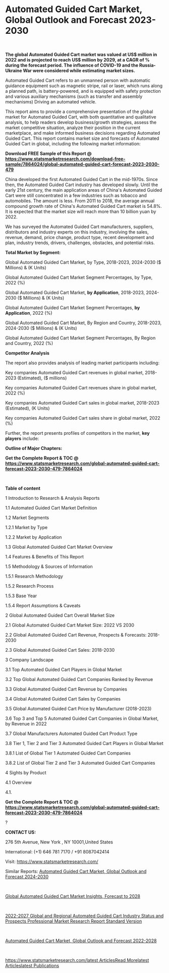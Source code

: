 <h1>Automated Guided Cart Market, Global Outlook and Forecast 2023-2030</h1><br/><p><strong>The global Automated Guided Cart market was valued at US$ million in 2022 and is projected to reach US$ million by 2029, at a <strong>CAGR</strong> of % during the forecast period. The influence of COVID-19 and the Russia-Ukraine War were considered while estimating market sizes.</strong></p>
 
 
 
 <p>Automated Guided Cart refers to an unmanned person with automatic guidance equipment such as magnetic stripe, rail or laser, which runs along a planned path, is battery-powered, and is equipped with safety protection and various auxiliary mechanisms (such as transfer and assembly mechanisms) Driving an automated vehicle.</p>
 
 
 
 <p>This report aims to provide a comprehensive presentation of the global market for Automated Guided Cart, with both quantitative and qualitative analysis, to help readers develop business/growth strategies, assess the market competitive situation, analyze their position in the current marketplace, and make informed business decisions regarding Automated Guided Cart. This report contains market size and forecasts of Automated Guided Cart in global, including the following market information:</p>
 
 
 
 <p><strong>Download FREE Sample of this Report @ <a href="https://www.statsmarketresearch.com/download-free-sample/7864024/global-automated-guided-cart-forecast-2023-2030-479">https://www.statsmarketresearch.com/download-free-sample/7864024/global-automated-guided-cart-forecast-2023-2030-479</a></strong></p>
 
 
 
 <p>China developed the first Automated Guided Cart in the mid-1970s. Since then, the Automated Guided Cart industry has developed slowly. Until the early 21st century, the main application areas of China&#39;s Automated Guided Cart were still concentrated in a few industries such as tobacco and automobiles. The amount is less. From 2011 to 2018, the average annual compound growth rate of China&#39;s Automated Guided Cart market is 54.8%. It is expected that the market size will reach more than 10 billion yuan by 2022.</p>
 
 
 
 <p>We has surveyed the Automated Guided Cart manufacturers, suppliers, distributors and industry experts on this industry, involving the sales, revenue, demand, price change, product type, recent development and plan, industry trends, drivers, challenges, obstacles, and potential risks.</p>
 
 
 
 <p><strong>Total Market by Segment:</strong></p>
 
 
 
 <p>Global Automated Guided Cart Market, by Type, 2018-2023, 2024-2030 ($ Millions) & (K Units)</p>
 
 
 
 <p>Global Automated Guided Cart Market Segment Percentages, by Type, 2022 (%)</p>
 
 
 
 <p>Global Automated Guided Cart Market, <strong>by Application</strong>, 2018-2023, 2024-2030 ($ Millions) & (K Units)</p>
 
 
 
 <p>Global Automated Guided Cart Market Segment Percentages, <strong>by Application</strong>, 2022 (%)</p>
 
 
 
 <p>Global Automated Guided Cart Market, By Region and Country, 2018-2023, 2024-2030 ($ Millions) & (K Units)</p>
 
 
 
 <p>Global Automated Guided Cart Market Segment Percentages, By Region and Country, 2022 (%)</p>
 
 
 
 <p><strong>Competitor Analysis</strong></p>
 
 
 
 <p>The report also provides analysis of leading market participants including:</p>
 
 
 
 <p>Key companies Automated Guided Cart revenues in global market, 2018-2023 (Estimated), ($ millions)</p>
 
 
 
 <p>Key companies Automated Guided Cart revenues share in global market, 2022 (%)</p>
 
 
 
 <p>Key companies Automated Guided Cart sales in global market, 2018-2023 (Estimated), (K Units)</p>
 
 
 
 <p>Key companies Automated Guided Cart sales share in global market, 2022 (%)</p>
 
 
 
 <p>Further, the report presents profiles of competitors in the market, <strong>key players</strong> include:</p>
 
 
 
 <p><strong>Outline of Major Chapters:</strong></p>
 
 
 
 <div><b>Get the Complete Report & TOC @ <a href="https://www.statsmarketresearch.com/global-automated-guided-cart-forecast-2023-2030-479-7864024">https://www.statsmarketresearch.com/global-automated-guided-cart-forecast-2023-2030-479-7864024</a></b></div>
 
 
 
 <p><br />
 
 <b>Table of content</b></p>
 
 
 
 <p>1 Introduction to Research & Analysis Reports<br />
 
 1.1 Automated Guided Cart Market Definition<br />
 
 1.2 Market Segments<br />
 
 1.2.1 Market by Type<br />
 
 1.2.2 Market by Application<br />
 
 1.3 Global Automated Guided Cart Market Overview<br />
 
 1.4 Features & Benefits of This Report<br />
 
 1.5 Methodology & Sources of Information<br />
 
 1.5.1 Research Methodology<br />
 
 1.5.2 Research Process<br />
 
 1.5.3 Base Year<br />
 
 1.5.4 Report Assumptions & Caveats<br />
 
 2 Global Automated Guided Cart Overall Market Size<br />
 
 2.1 Global Automated Guided Cart Market Size: 2022 VS 2030<br />
 
 2.2 Global Automated Guided Cart Revenue, Prospects & Forecasts: 2018-2030<br />
 
 2.3 Global Automated Guided Cart Sales: 2018-2030<br />
 
 3 Company Landscape<br />
 
 3.1 Top Automated Guided Cart Players in Global Market<br />
 
 3.2 Top Global Automated Guided Cart Companies Ranked by Revenue<br />
 
 3.3 Global Automated Guided Cart Revenue by Companies<br />
 
 3.4 Global Automated Guided Cart Sales by Companies<br />
 
 3.5 Global Automated Guided Cart Price by Manufacturer (2018-2023)<br />
 
 3.6 Top 3 and Top 5 Automated Guided Cart Companies in Global Market, by Revenue in 2022<br />
 
 3.7 Global Manufacturers Automated Guided Cart Product Type<br />
 
 3.8 Tier 1, Tier 2 and Tier 3 Automated Guided Cart Players in Global Market<br />
 
 3.8.1 List of Global Tier 1 Automated Guided Cart Companies<br />
 
 3.8.2 List of Global Tier 2 and Tier 3 Automated Guided Cart Companies<br />
 
 4 Sights by Product<br />
 
 4.1 Overview<br />
 
 4.1.</p>
 
 
 
 <div><b>Get the Complete Report & TOC @ <a href="https://www.statsmarketresearch.com/global-automated-guided-cart-forecast-2023-2030-479-7864024">https://www.statsmarketresearch.com/global-automated-guided-cart-forecast-2023-2030-479-7864024</a></b></div>
 
 
 
 <p>? </p>
 
 
 
 <p><b>CONTACT US:</b><br />
 
 276 5th Avenue, New York , NY 10001,United States<br />
 
 International: (+1) 646 781 7170 / +91 8087042414<br />
 
 Visit: <a href="https://www.statsmarketresearch.com/">https://www.statsmarketresearch.com/</a><br />
 
 Similar Reports: <a href="https://www.statsmarketresearch.com/global-automated-guided-cart-forecast-2023-2030-479-7864024">Automated Guided Cart Market, Global Outlook and Forecast 2024-2030</a><br />
 
 <br />
 
 <a href="https://www.statsmarketresearch.com/global-automated-guided-cart-forecast-2023-2030-479-7864024">Global Automated Guided Cart Market Insights, Forecast to 2028</a><br />
 
 <br />
 
 <a href="https://www.statsmarketresearch.com/global-automated-guided-cart-forecast-2023-2030-479-7864024">2022-2027 Global and Regional Automated Guided Cart Industry Status and Prospects Professional Market Research Report Standard Version</a><br />
 
 <br />
 
 <a href="https://www.statsmarketresearch.com/global-automated-guided-cart-forecast-2023-2030-479-7864024">Automated Guided Cart Market, Global Outlook and Forecast 2022-2028</a><br />
 
 <br />
 
 <a href="https://gyeongbokgung.com">https://www.statsmarketresearch.com/</a><a href="https://hallyeomaritime.com">latest Articles</a><a href="https://jingwansa.com">Read More</a><a href="https://nguoiviet.jp/">latest Articles</a><a href="https://www.intelmarketresearch.com/">latest Publications</a></p>